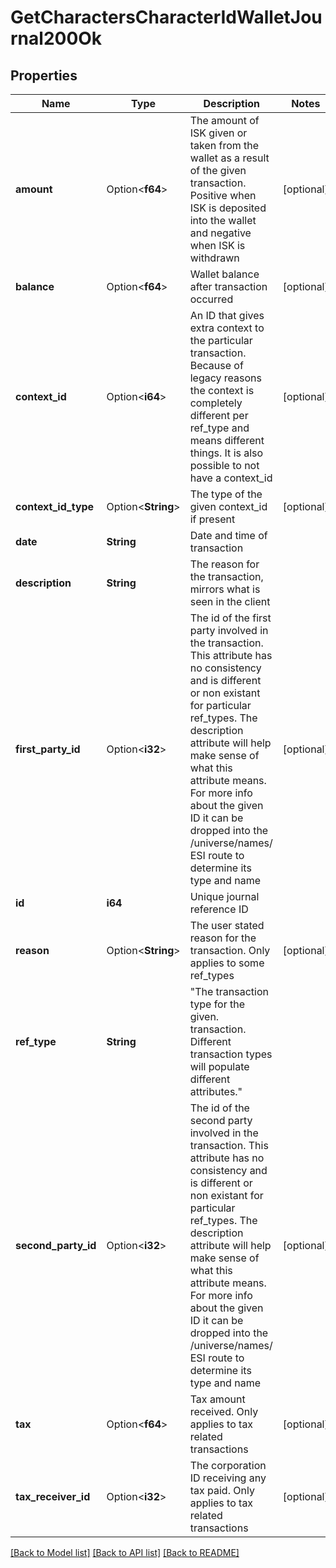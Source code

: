 # GetCharactersCharacterIdWalletJournal200Ok

## Properties

Name | Type | Description | Notes
------------ | ------------- | ------------- | -------------
**amount** | Option<**f64**> | The amount of ISK given or taken from the wallet as a result of the given transaction. Positive when ISK is deposited into the wallet and negative when ISK is withdrawn | [optional]
**balance** | Option<**f64**> | Wallet balance after transaction occurred | [optional]
**context_id** | Option<**i64**> | An ID that gives extra context to the particular transaction. Because of legacy reasons the context is completely different per ref_type and means different things. It is also possible to not have a context_id | [optional]
**context_id_type** | Option<**String**> | The type of the given context_id if present | [optional]
**date** | **String** | Date and time of transaction | 
**description** | **String** | The reason for the transaction, mirrors what is seen in the client | 
**first_party_id** | Option<**i32**> | The id of the first party involved in the transaction. This attribute has no consistency and is different or non existant for particular ref_types. The description attribute will help make sense of what this attribute means. For more info about the given ID it can be dropped into the /universe/names/ ESI route to determine its type and name | [optional]
**id** | **i64** | Unique journal reference ID | 
**reason** | Option<**String**> | The user stated reason for the transaction. Only applies to some ref_types | [optional]
**ref_type** | **String** | \"The transaction type for the given. transaction. Different transaction types will populate different attributes.\" | 
**second_party_id** | Option<**i32**> | The id of the second party involved in the transaction. This attribute has no consistency and is different or non existant for particular ref_types. The description attribute will help make sense of what this attribute means. For more info about the given ID it can be dropped into the /universe/names/ ESI route to determine its type and name | [optional]
**tax** | Option<**f64**> | Tax amount received. Only applies to tax related transactions | [optional]
**tax_receiver_id** | Option<**i32**> | The corporation ID receiving any tax paid. Only applies to tax related transactions | [optional]

[[Back to Model list]](../README.md#documentation-for-models) [[Back to API list]](../README.md#documentation-for-api-endpoints) [[Back to README]](../README.md)


